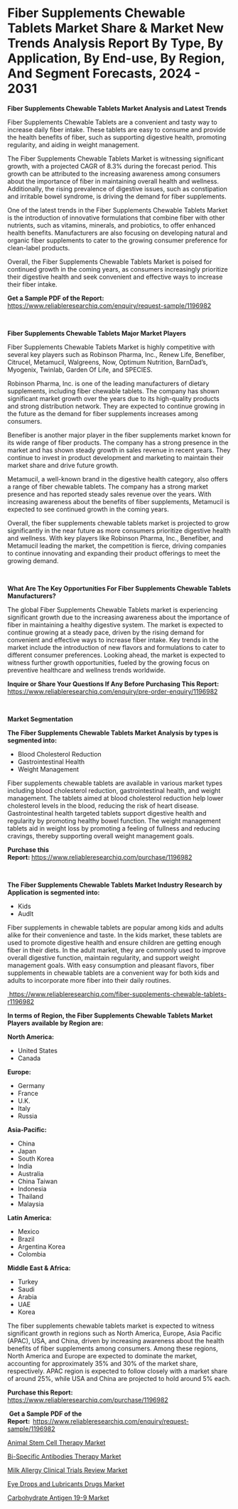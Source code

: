 <p><h1>Fiber Supplements Chewable Tablets Market Share & Market New Trends Analysis Report By Type, By Application, By End-use, By Region, And Segment Forecasts, 2024 - 2031</h1></p><p><strong>Fiber Supplements Chewable Tablets Market Analysis and Latest Trends</strong></p>
<p><p>Fiber Supplements Chewable Tablets are a convenient and tasty way to increase daily fiber intake. These tablets are easy to consume and provide the health benefits of fiber, such as supporting digestive health, promoting regularity, and aiding in weight management.</p><p>The Fiber Supplements Chewable Tablets Market is witnessing significant growth, with a projected CAGR of 8.3% during the forecast period. This growth can be attributed to the increasing awareness among consumers about the importance of fiber in maintaining overall health and wellness. Additionally, the rising prevalence of digestive issues, such as constipation and irritable bowel syndrome, is driving the demand for fiber supplements.</p><p>One of the latest trends in the Fiber Supplements Chewable Tablets Market is the introduction of innovative formulations that combine fiber with other nutrients, such as vitamins, minerals, and probiotics, to offer enhanced health benefits. Manufacturers are also focusing on developing natural and organic fiber supplements to cater to the growing consumer preference for clean-label products.</p><p>Overall, the Fiber Supplements Chewable Tablets Market is poised for continued growth in the coming years, as consumers increasingly prioritize their digestive health and seek convenient and effective ways to increase their fiber intake.</p></p>
<p><strong>Get a Sample PDF of the Report:&nbsp;</strong> <a href="https://www.reliableresearchiq.com/enquiry/request-sample/1196982">https://www.reliableresearchiq.com/enquiry/request-sample/1196982</a></p>
<p>&nbsp;</p>
<p><strong>Fiber Supplements Chewable Tablets Major Market Players</strong></p>
<p><p>Fiber Supplements Chewable Tablets Market is highly competitive with several key players such as Robinson Pharma, Inc., Renew Life, Benefiber, Citrucel, Metamucil, Walgreens, Now, Optimum Nutrition, BarnDad’s, Myogenix, Twinlab, Garden Of Life, and SPECIES. </p><p>Robinson Pharma, Inc. is one of the leading manufacturers of dietary supplements, including fiber chewable tablets. The company has shown significant market growth over the years due to its high-quality products and strong distribution network. They are expected to continue growing in the future as the demand for fiber supplements increases among consumers.</p><p>Benefiber is another major player in the fiber supplements market known for its wide range of fiber products. The company has a strong presence in the market and has shown steady growth in sales revenue in recent years. They continue to invest in product development and marketing to maintain their market share and drive future growth.</p><p>Metamucil, a well-known brand in the digestive health category, also offers a range of fiber chewable tablets. The company has a strong market presence and has reported steady sales revenue over the years. With increasing awareness about the benefits of fiber supplements, Metamucil is expected to see continued growth in the coming years.</p><p>Overall, the fiber supplements chewable tablets market is projected to grow significantly in the near future as more consumers prioritize digestive health and wellness. With key players like Robinson Pharma, Inc., Benefiber, and Metamucil leading the market, the competition is fierce, driving companies to continue innovating and expanding their product offerings to meet the growing demand.</p></p>
<p>&nbsp;</p>
<p><strong>What Are The Key Opportunities For Fiber Supplements Chewable Tablets Manufacturers?</strong></p>
<p><p>The global Fiber Supplements Chewable Tablets market is experiencing significant growth due to the increasing awareness about the importance of fiber in maintaining a healthy digestive system. The market is expected to continue growing at a steady pace, driven by the rising demand for convenient and effective ways to increase fiber intake. Key trends in the market include the introduction of new flavors and formulations to cater to different consumer preferences. Looking ahead, the market is expected to witness further growth opportunities, fueled by the growing focus on preventive healthcare and wellness trends worldwide.</p></p>
<p><strong>Inquire or Share Your Questions If Any Before Purchasing This Report:</strong> <a href="https://www.reliableresearchiq.com/enquiry/pre-order-enquiry/1196982">https://www.reliableresearchiq.com/enquiry/pre-order-enquiry/1196982</a></p>
<p>&nbsp;</p>
<p><strong>Market Segmentation</strong></p>
<p><strong>The Fiber Supplements Chewable Tablets Market Analysis by types is segmented into:</strong></p>
<p><ul><li>Blood Cholesterol Reduction</li><li>Gastrointestinal Health</li><li>Weight Management</li></ul></p>
<p><p>Fiber supplements chewable tablets are available in various market types including blood cholesterol reduction, gastrointestinal health, and weight management. The tablets aimed at blood cholesterol reduction help lower cholesterol levels in the blood, reducing the risk of heart disease. Gastrointestinal health targeted tablets support digestive health and regularity by promoting healthy bowel function. The weight management tablets aid in weight loss by promoting a feeling of fullness and reducing cravings, thereby supporting overall weight management goals.</p></p>
<p><strong>Purchase this Report:&nbsp;</strong><a href="https://www.reliableresearchiq.com/purchase/1196982">https://www.reliableresearchiq.com/purchase/1196982</a></p>
<p>&nbsp;</p>
<p><strong>The Fiber Supplements Chewable Tablets Market Industry Research by Application is segmented into:</strong></p>
<p><ul><li>Kids</li><li>Audlt</li></ul></p>
<p><p>Fiber supplements in chewable tablets are popular among kids and adults alike for their convenience and taste. In the kids market, these tablets are used to promote digestive health and ensure children are getting enough fiber in their diets. In the adult market, they are commonly used to improve overall digestive function, maintain regularity, and support weight management goals. With easy consumption and pleasant flavors, fiber supplements in chewable tablets are a convenient way for both kids and adults to incorporate more fiber into their daily routines.</p></p>
<p><a href="https://www.reliableresearchiq.com/fiber-supplements-chewable-tablets-r1196982">&nbsp;https://www.reliableresearchiq.com/fiber-supplements-chewable-tablets-r1196982</a></p>
<p><strong>In terms of Region, the Fiber Supplements Chewable Tablets Market Players available by Region are:</strong></p>
<p>
    <p> <strong> North America: </strong>
        <ul>
            <li>United States</li>
            <li>Canada</li>
        </ul>
        </p> 
    <p> <strong> Europe: </strong>
        <ul>
            <li>Germany</li>
            <li>France</li>
            <li>U.K.</li>
            <li>Italy</li>
            <li>Russia</li>
        </ul>
        </p> 
    <p> <strong> Asia-Pacific: </strong>
        <ul>
            <li>China</li>
            <li>Japan</li>
            <li>South Korea</li>
            <li>India</li>
            <li>Australia</li>
            <li>China Taiwan</li>
            <li>Indonesia</li>
            <li>Thailand</li>
            <li>Malaysia</li>
        </ul>
        </p> 
    <p> <strong> Latin America: </strong>
        <ul>
            <li>Mexico</li>
            <li>Brazil</li>
            <li>Argentina Korea</li>
            <li>Colombia</li>
        </ul>
        </p> 
    <p> <strong> Middle East & Africa: </strong>
        <ul>
            <li>Turkey</li>
            <li>Saudi</li>
            <li>Arabia</li>
            <li>UAE</li>
            <li>Korea</li>
        </ul>
    </p>
    </p>
<p><p>The fiber supplements chewable tablets market is expected to witness significant growth in regions such as North America, Europe, Asia Pacific (APAC), USA, and China, driven by increasing awareness about the health benefits of fiber supplements among consumers. Among these regions, North America and Europe are expected to dominate the market, accounting for approximately 35% and 30% of the market share, respectively. APAC region is expected to follow closely with a market share of around 25%, while USA and China are projected to hold around 5% each.</p></p>
<p><strong>Purchase this Report: </strong><a href="https://www.reliableresearchiq.com/purchase/1196982">https://www.reliableresearchiq.com/purchase/1196982</a></p>
<p>&nbsp;<strong>Get a Sample PDF of the Report:&nbsp;&nbsp;</strong><a href="https://www.reliableresearchiq.com/enquiry/request-sample/1196982">https://www.reliableresearchiq.com/enquiry/request-sample/1196982</a></p>
<p><strong></strong></p>
<p><p><a href="https://github.com/lairestrong/Market-Research-Report-List-1/blob/main/animal-stem-cell-therapy-market.md">Animal Stem Cell Therapy Market</a></p><p><a href="https://github.com/Krish2023na/Market-Research-Report-List-6/blob/main/bi-specific-antibodies-therapy-market.md">Bi-Specific Antibodies Therapy Market</a></p><p><a href="https://github.com/drzsklfn31/Market-Research-Report-List-1/blob/main/milk-allergy-clinical-trials-review-market.md">Milk Allergy Clinical Trials Review Market</a></p><p><a href="https://github.com/RickHolmes3/Market-Research-Report-List-6/blob/main/eye-drops-and-lubricants-drugs-market.md">Eye Drops and Lubricants Drugs Market</a></p><p><a href="https://github.com/bmorecock/Market-Research-Report-List-4/blob/main/carbohydrate-antigen-19-9-market.md">Carbohydrate Antigen 19-9 Market</a></p></p>